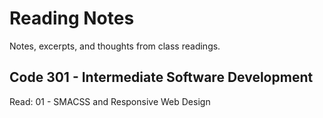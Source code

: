 # Reading Notes
Notes, excerpts, and thoughts from class readings.
## Code 301 - Intermediate Software Development
Read: 01 - SMACSS and Responsive Web Design

